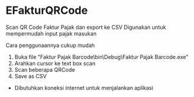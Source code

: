 # EFakturQRCode
Scan QR Code Faktur Pajak dan export ke CSV
Digunakan untuk mempermudah input pajak masukan

Cara penggunaannya cukup mudah
1. Buka file "Faktur Pajak Barcode\bin\Debug\Faktur Pajak Barcode.exe"
2. Arahkan cursor ke text box scan
3. Scan beberapa QRCode
4. Save as CSV
* Dibutuhkan koneksi internet untuk menjalankan aplikasi
